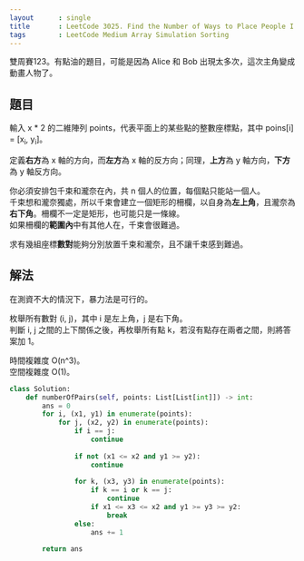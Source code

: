 ```yaml
---
layout      : single
title       : LeetCode 3025. Find the Number of Ways to Place People I
tags        : LeetCode Medium Array Simulation Sorting
---
```

雙周賽123。有點油的題目，可能是因為 Alice 和 Bob 出現太多次，這次主角變成動畫人物了。

## 題目

輸入 x \* 2 的二維陣列 points，代表平面上的某些點的整數座標點，其中 poins[i] = [x<sub>i</sub>, y<sub>i</sub>]。  

定義**右方**為 x 軸的方向，而**左方**為 x 軸的反方向；同理，**上方**為 y 軸方向，**下方**為 y 軸反方向。  

你必須安排包千束和瀧奈在內，共 n 個人的位置，每個點只能站一個人。  
千束想和瀧奈獨處，所以千束會建立一個矩形的柵欄，以自身為**左上角**，且瀧奈為**右下角**。柵欄不一定是矩形，也可能只是一條線。  
如果柵欄的**範圍內**中有其他人在，千束會很難過。  

求有幾組座標**數對**能夠分別放置千束和瀧奈，且不讓千束感到難過。  

## 解法

在測資不大的情況下，暴力法是可行的。  

枚舉所有數對 (i, j)，其中 i 是左上角，j 是右下角。  
判斷 i, j 之間的上下關係之後，再枚舉所有點 k，若沒有點存在兩者之間，則將答案加 1。  

時間複雜度 O(n^3)。  
空間複雜度 O(1)。  

```python
class Solution:
    def numberOfPairs(self, points: List[List[int]]) -> int:
        ans = 0
        for i, (x1, y1) in enumerate(points):
            for j, (x2, y2) in enumerate(points):
                if i == j:
                    continue
                
                if not (x1 <= x2 and y1 >= y2):
                    continue
                
                for k, (x3, y3) in enumerate(points):
                    if k == i or k == j:
                        continue
                    if x1 <= x3 <= x2 and y1 >= y3 >= y2:
                        break
                else:
                    ans += 1
                    
        return ans
```
